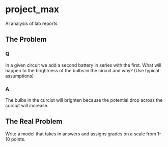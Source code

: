 # project_max
AI analysis of lab reports

## The Problem
### Q
In a given circuit we add a second battery in series with the first. What will happen to the brightness of the bulbs in the circuit and why? (Use typical assumptions)

### A
The bulbs in the curciut will brighten because the potential drop across the curciut will increase.


## The Real Problem
Write a model that takes in answers and assigns grades on a scale from 1-10 points.
